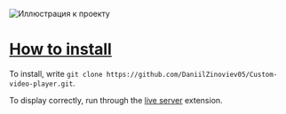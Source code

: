![Иллюстрация к проекту](https://github.com/DaniilZinoviev05/Custom-video-player/blob/master/vokoscreenNG-2024-08-13_23-50-41.gif)


# [How to install](docs/CONTRIBUTING.md)


To install, write `git clone https://github.com/DaniilZinoviev05/Custom-video-player.git`.


To display correctly, run through the [live server](https://marketplace.visualstudio.com/items?itemName=ritwickdey.LiveServer) extension.
